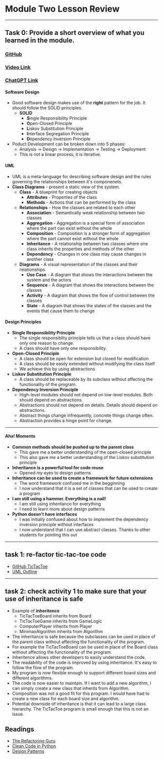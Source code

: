 # Module Two Lesson Review
---
## Task 0: Provide a short overview of what you learned in the module.
### [GitHub](https://github.com/bennyp85/sit320-advanced-algorithms/tree/master/module%202)
### [Video Link](https://www.youtube.com/watch?v=aMOqBku3yb4)
### [ChatGPT Link](https://chat.openai.com/share/acfd037f-7d5f-4b95-93e5-795b42b8172b)
#### **Software Design**
- Good software design makes use of the **right** pattern for the job. It should follow the SOLID principles.
    - **SOLID**
        - **S**ingle Responsibility Principle
        - **O**pen-Closed Principle
        - **L**iskov Substitution Principle
        - **I**nterface Segregation Principle
        - **D**ependency Inversion Principle
- Poduct Development can be broken down into 5 phases:
    - Analysis -> Design -> Implementation -> Testing -> Deployment
    - This is not a linear process, it is iterative.
#### **UML**
- UML is a meta-language for describing software design and the rules governing the relationships between it's componenets.
- **Class Diagrams** - present a static view of the system.
    - **Class** - A blueprint for creating objects
        - **Attributes** - Properties of the class
        - **Methods** - Actions that can be performed by the class
    - **Relationships** - How the classes are related to each other
        - **Association** - Semantically weak relationship between two classes
        - **Aggregation** - Aggregation is a special form of association where the part can exist without the whole
        - **Composition** - Composition is a stronger form of aggregation where the part cannot exist without the whole
        - **Inheritance** - A relationship between two classes where one class inherits the properties and methods of the other
        - **Dependency** - Changes in one class may cause changes in another class
    - **Diagrams** - A visual representation of the classes and their relationships
        - **Use Case** - A diagram that shows the interactions between the system and the actors 
        - **Sequence** - A diagram that shows the interactions between the classes
        - **Activity** - A diagram that shows the flow of control between the classes
        - **State** - A diagram that shows the states of the classes and the events that cause them to change
#### **Design Principles**
- **Single Responsibility Principle**
    - The single responsiblity principle tells us that a class should have only one reason to change. 
    - A class should have only one responsibility.
- **Open-Closed Principle**
    - A class should be open for extension but closed for modification
    - A class should be easily extended without modifying the class itself
    - We achieve this by using abstractions
- **Liskov Substitution Principle**
    - A class should be replaceable by its subclass without affecting the functionality of the program.
- **Dependency Inversion Principle**
    - High-level modules should not depend on low-level modules. Both should depend on abstractions.
    - Abstractions should not depend on details. Details should depend on abstractions.
    - Abstract things change infrequently, concrete things change often.
    - Abstraction provides a hinge point for change.
---
#### **Aha! Moments**
- **Common methods should be pushed up to the parent class**
    - This gave me a better understanding of the open-closed principle
    - This also gave me a better understanding of the Liskov substitution principle
- **Inheritance is a powerful tool for code reuse**
    - Opened my eyes to design patterns
- **Inheritance can be used to create a framework for future extensions**
    - The word framework confused me in the begginning
    - I now understand that it is a set of classes that can be used to create a program
- **I am still using a hammer. Everything is a nail!**
    - I am still using inheritance for everything
    - I need to learn more about design patterns
- **Python doesn't have interfaces**
    - I was initially confused about how to implement the dependency inversion principle without interfaces
    - I now understand that I can use abstract classes. Thanks to other students for pointing this out
---
## task 1: re-factor tic-tac-toe code
- [GitHub TicTacToe](https://github.com/bennyp85/sit320-advanced-algorithms/blob/master/module%202/tic-tac-toe.ipynb)
- [UML Outline](https://github.com/bennyp85/sit320-advanced-algorithms/blob/master/module%202/uml-notes.md)
---
## task 2: check activity 1 to make sure that your use of inheritance is safe
- Example of **inheritence**
    - TicTacToeBoard inherits from Board
    - TicTacToeGame inherits from GameLogic
    - ComputerPlayer inherits from Player
    - MinimaxAlgorithm inherits from Algorithm
- The inheritance is safe because the subclasses can be used in place of the parent class without affecting the functionality of the program.
- For example the TicTacToeBoard can be used in place of the Board class without affecting the functionality of the program.
- Inheritence allows other developers to easily understand the code.
- The readability of the code is improved by using inheritance. It's easy to follow the flow of the program.
- My program is now flexible enough to support different board sizes and different algorithms.
- The code is now easier to maintain. If I want to add a new algorithm, I can simply create a new class that inherits from Algorithm.
- Composition was not a good fit for this program. I would have had to create a new class for each board size and algorithm.
- Potential downside of inheritance is that it can lead to a large class hierarchy. The TicTacToe program is small enough that this is not an issue.

## Readings
- [The Refactoring Guru](https://refactoring.guru/)
- [Clean Code in Python](https://www.amazon.com/Clean-Code-Python-Refactor-legacy/dp/1788835832)
- [Design Patterns](https://wnmurphy.com/assets/pdf/Robert_C._Martin_-_2000_-_Principles_and_Patterns.pdf)